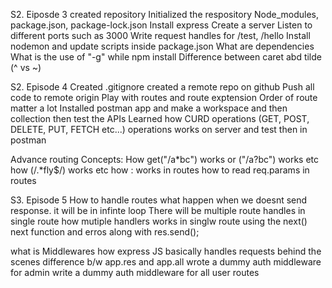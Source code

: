 S2. Eiposde 3
created repository
Initialized the respository
Node_modules, package.json, package-lock.json
Install express
Create a server
Listen to different ports such as 3000
Write request handles for /test, /hello
Install nodemon and update scripts inside package.json
What are dependencies
What is the use of "-g" while npm install 
Difference between caret abd tilde (^ vs ~)

S2. Episode 4
Created .gitignore
created a remote repo on github
Push all code to remote origin
Play with routes and route exptension 
Order of route matter a lot 
Installed postman app and make a workspace and then collection then test the APIs 
Learned how CURD operations (GET, POST, DELETE, PUT, FETCH etc...) operations works on server and test then in postman 

Advance routing Concepts:
How get("/a*bc") works or ("/a?bc") works etc 
how (/.*fly$/) works etc 
how : works in routes
how to read req.params in routes


S3. Episode 5
How to handle routes
what happen when we doesnt send response. it will be in infinte loop 
There will be multiple route handles in single route 
how mutiple handlers works in singlw route using the next()
next function and erros along with res.send();

what is Middlewares
how express JS basically handles requests behind the scenes
difference b/w app.res and app.all
wrote a dummy auth middleware for admin
write a dummy auth middleware for all user routes